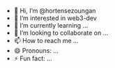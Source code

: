 - 👋 Hi, I’m @hortensezoungan
- 👀 I’m interested in web3-dev
- 🌱 I’m currently learning ...
- 💞️ I’m looking to collaborate on ...
- 📫 How to reach me ...
- 😄 Pronouns: ...
- ⚡ Fun fact: ...

<!---
hortensezoungan/hortensezoungan is a ✨ special ✨ repository because its `README.md` (this file) appears on your GitHub profile.
You can click the Preview link to take a look at your changes.
--->
